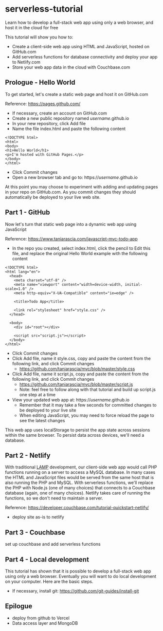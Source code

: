 # serverless-tutorial

Learn how to develop a full-stack web app using only a web browser, and host it in the cloud for free

This tutorial will show you how to:
- Create a client-side web app using HTML and JavaScript, hosted on GitHub.com
- Add serverless functions for database connectivity and deploy your app to Netlify.com
- Store your web app data in the cloud with Couchbase.com

## Prologue - Hello World

To get started, let's create a static web page and host it on GitHub.com

Reference: https://pages.github.com/

- If necessary, create an account on GitHub.com
- Create a new public repository named *username*.github.io
- In your new repository, click Add file
- Name the file index.html and paste the following content
~~~
<!DOCTYPE html>
<html>
<body>
<h1>Hello World</h1>
<p>I'm hosted with GitHub Pages.</p>
</body>
</html>
~~~
- Click Commit changes
- Open a new browser tab and go to: https://*username*.github.io

At this point you may choose to experiment with adding and updating pages in your repo on GitHub.com. As you commit changes they should automatically be deployed to your live web site.

## Part 1 - GitHub

Now let's turn that static web page into a dynamic web app using JavaScript

Reference: https://www.taniarascia.com/javascript-mvc-todo-app

- In the repo you created, select index.html, click the pencil to Edit this file, and replace the original Hello World example with the following content
~~~
<!DOCTYPE html>
<html lang="en">
  <head>
    <meta charset="utf-8" />
    <meta name="viewport" content="width=device-width, initial-scale=1.0" />
    <meta http-equiv="X-UA-Compatible" content="ie=edge" />

    <title>Todo App</title>

    <link rel="stylesheet" href="style.css" />
  </head>

  <body>
    <div id="root"></div>

    <script src="script.js"></script>
  </body>
</html>
~~~
- Click Commit changes
- Click Add file, name it style.css, copy and paste the content from the following link, and click Commit changes
  - https://github.com/taniarascia/mvc/blob/master/style.css
- Click Add file, name it script.js, copy and paste the content from the following link, and click Commit changes
  - https://github.com/taniarascia/mvc/blob/master/script.js
  - Note: feel free to follow along with that tutorial and build up script.js one step at a time
- View your updated web app at: https://*username*.github.io
  - Remember that it may take a few seconds for committed changes to be deployed to your live site
  - When editing JavaScript, you may need to force reload the page to see the latest changes
 
This web app uses localStorage to persist the app state across sessions within the same browser. To persist data across devices, we'll need a database.

## Part 2 - Netlify

With traditional [LAMP](https://en.wikipedia.org/wiki/LAMP_(software_bundle)) development, our client-side web app would call PHP functions running on a server to access a MySQL database. In many cases the HTML and JavaScript files would be served from the same host that is also running the PHP and MySQL. With serverless functions, we'll replace the PHP with Node.js (one of many choices) that connects to a Couchbase database (again, one of many choices). Netlify takes care of running the functions, so we don't need to maintain a server.

Reference: https://developer.couchbase.com/tutorial-quickstart-netlify/

- deploy site as-is to netlify

## Part 3 - Couchbase

set up couchbase and add serverless functions

## Part 4 - Local development

This tutorial has shown that it is possible to develop a full-stack web app using only a web browser. Eventually you will want to do local development on your computer. Here are the basic steps.

- If necessary, install git: https://github.com/git-guides/install-git

## Epilogue

- deploy from github to Vercel
- Data access layer and MongoDB


